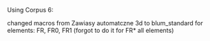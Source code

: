 Using Corpus 6:

changed macros from Zawiasy automatczne 3d to blum_standard for elements: FR, FR0, FR1 (forgot to do it for FR* all elements)